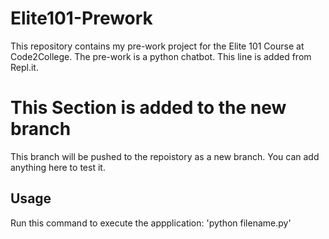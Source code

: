 # Elite101-Prework
This repository contains my pre-work project for the Elite 101 Course at Code2College.
The pre-work is a python chatbot.
This line is added from Repl.it.

# This Section is added to the new branch
This branch will be pushed to the repoistory as a new branch.
You can add anything here to test it. 

## Usage 

Run this command to execute the appplication:
'python filename.py'
